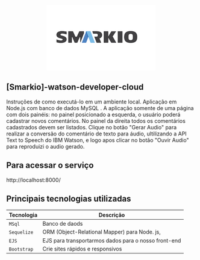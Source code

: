 <p align="center">
<img src="simarko.png" alt="My cool logo"/>
</p>  

## [Smarkio]-watson-developer-cloud

Instruções de como executá-lo em um ambiente local.
Aplicação  em Node.js com banco de dados MySQL . 
A aplicação somente de uma página com dois painéis: no painel posicionado a esquerda, o
usuário poderá cadastrar novos comentários. No painel da direita todos os comentários
cadastrados devem ser listados.
Clique no botão "Gerar Audio" para realizar a conversão do comentário de texto para áudio, ultilizando a API Text to Speech do IBM Watson, e logo apos clicar no botão "Ouvir Audio" para reproduizi o audio gerado.

## Para acessar o serviço
http://localhost:8000/


## Principais tecnologias utilizadas 


| Tecnologia                | Descrição                                                                           |            
| ------------------------- | ----------------------------------------------------------------------------------- | 
| `MSql`                    | Banco de daods                                                                      | 
| `Sequelize`               | ORM (Object-Relational Mapper) para Node. js,                                       | 
| `EJS`                     | EJS para transportarmos dados para o nosso front-end                                | 
| `Bootstrap`               | Crie sites rápidos e responsivos                                                    | 



















